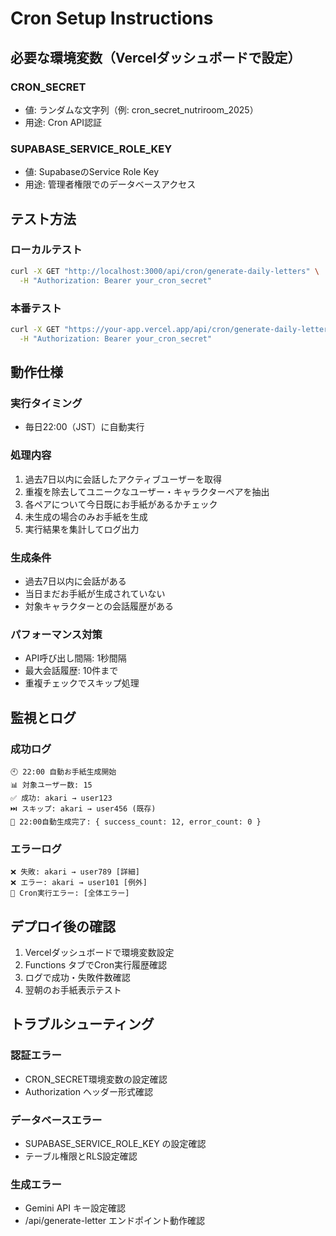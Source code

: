 # Cron Setup Instructions

## 必要な環境変数（Vercelダッシュボードで設定）

### CRON_SECRET
- 値: ランダムな文字列（例: cron_secret_nutriroom_2025）
- 用途: Cron API認証

### SUPABASE_SERVICE_ROLE_KEY  
- 値: SupabaseのService Role Key
- 用途: 管理者権限でのデータベースアクセス

## テスト方法

### ローカルテスト
```bash
curl -X GET "http://localhost:3000/api/cron/generate-daily-letters" \
  -H "Authorization: Bearer your_cron_secret"
```

### 本番テスト
```bash
curl -X GET "https://your-app.vercel.app/api/cron/generate-daily-letters" \
  -H "Authorization: Bearer your_cron_secret"
```

## 動作仕様

### 実行タイミング
- 毎日22:00（JST）に自動実行

### 処理内容
1. 過去7日以内に会話したアクティブユーザーを取得
2. 重複を除去してユニークなユーザー・キャラクターペアを抽出
3. 各ペアについて今日既にお手紙があるかチェック
4. 未生成の場合のみお手紙を生成
5. 実行結果を集計してログ出力

### 生成条件
- 過去7日以内に会話がある
- 当日まだお手紙が生成されていない
- 対象キャラクターとの会話履歴がある

### パフォーマンス対策
- API呼び出し間隔: 1秒間隔
- 最大会話履歴: 10件まで
- 重複チェックでスキップ処理

## 監視とログ

### 成功ログ
```
🕙 22:00 自動お手紙生成開始
📊 対象ユーザー数: 15
✅ 成功: akari → user123
⏭️ スキップ: akari → user456 (既存)
🎊 22:00自動生成完了: { success_count: 12, error_count: 0 }
```

### エラーログ
```
❌ 失敗: akari → user789 [詳細]
❌ エラー: akari → user101 [例外]
🚨 Cron実行エラー: [全体エラー]
```

## デプロイ後の確認

1. Vercelダッシュボードで環境変数設定
2. Functions タブでCron実行履歴確認
3. ログで成功・失敗件数確認
4. 翌朝のお手紙表示テスト

## トラブルシューティング

### 認証エラー
- CRON_SECRET環境変数の設定確認
- Authorization ヘッダー形式確認

### データベースエラー
- SUPABASE_SERVICE_ROLE_KEY の設定確認
- テーブル権限とRLS設定確認

### 生成エラー
- Gemini API キー設定確認
- /api/generate-letter エンドポイント動作確認